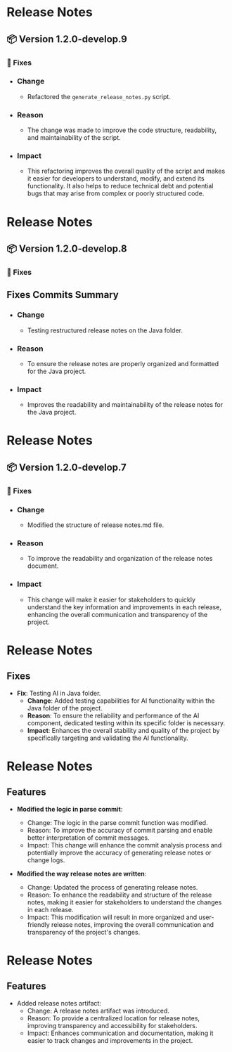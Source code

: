 # Release Notes

## 📦 Version 1.2.0-develop.9

### 🐛 Fixes

- ### Change
    - Refactored the `generate_release_notes.py` script.

- ### Reason
    - The change was made to improve the code structure, readability, and maintainability of the script.

- ### Impact
    - This refactoring improves the overall quality of the script and makes it easier for developers to understand, modify, and extend its functionality. It also helps to reduce technical debt and potential bugs that may arise from complex or poorly structured code.

# Release Notes

## 📦 Version 1.2.0-develop.8

### 🐛 Fixes

## Fixes Commits Summary

- ### Change
    - Testing restructured release notes on the Java folder.

- ### Reason
    - To ensure the release notes are properly organized and formatted for the Java project.

- ### Impact
    - Improves the readability and maintainability of the release notes for the Java project.

# Release Notes

## 📦 Version 1.2.0-develop.7

### 🐛 Fixes

- ### Change
    - Modified the structure of release notes.md file.
- ### Reason
    - To improve the readability and organization of the release notes document.
- ### Impact
    - This change will make it easier for stakeholders to quickly understand the key information and improvements in each release, enhancing the overall communication and transparency of the project.

# Release Notes

## Fixes

- **Fix**: Testing AI in Java folder.
  - **Change**: Added testing capabilities for AI functionality within the Java folder of the project.
  - **Reason**: To ensure the reliability and performance of the AI component, dedicated testing within its specific folder is necessary.
  - **Impact**: Enhances the overall stability and quality of the project by specifically targeting and validating the AI functionality.

# Release Notes

## Features

- **Modified the logic in parse commit**:
    - Change: The logic in the parse commit function was modified.
    - Reason: To improve the accuracy of commit parsing and enable better interpretation of commit messages.
    - Impact: This change will enhance the commit analysis process and potentially improve the accuracy of generating release notes or change logs.

- **Modified the way release notes are written**:
    - Change: Updated the process of generating release notes.
    - Reason: To enhance the readability and structure of the release notes, making it easier for stakeholders to understand the changes in each release.
    - Impact: This modification will result in more organized and user-friendly release notes, improving the overall communication and transparency of the project's changes.

# Release Notes

## Features

- Added release notes artifact:
    - Change: A release notes artifact was introduced.
    - Reason: To provide a centralized location for release notes, improving transparency and accessibility for stakeholders.
    - Impact: Enhances communication and documentation, making it easier to track changes and improvements in the project.
